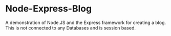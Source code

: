 # Node-Express-Blog
A demonstration of Node.JS and the Express framework for creating a blog. This is not connected to any Databases and is session based.
